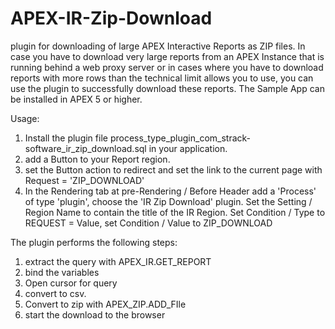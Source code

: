 # APEX-IR-Zip-Download
plugin for downloading of large APEX Interactive Reports as ZIP files.
In case you have to download very large reports from an APEX Instance that is running behind a web proxy server or in cases where you have to download reports with more rows than the technical limit allows you to use, you can use the plugin to successfully download these reports. The Sample App can be installed in APEX 5 or higher.


Usage:
1. Install the plugin file process_type_plugin_com_strack-software_ir_zip_download.sql in your application.
2. add a Button to your Report region.
3. set the Button action to redirect and set the link to the current page with Request = 'ZIP_DOWNLOAD'
4. In the Rendering tab at pre-Rendering / Before Header add a 'Process' of type 'plugin', choose the 'IR Zip Download' plugin.
    Set the Setting / Region Name to contain the title of the IR Region.
    Set Condition / Type to REQUEST = Value, set Condition / Value to ZIP_DOWNLOAD

The plugin performs the following steps:
1. extract the query with APEX_IR.GET_REPORT
2. bind the variables
3. Open cursor for query
4. convert to csv.
5. Convert to zip with APEX_ZIP.ADD_FIle
6. start the download to the browser
